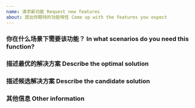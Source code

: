 ```yaml
---
name: 请求新功能 Request new features
about: 提出你期待的功能特性 Come up with the features you expect
---
```


### 你在什么场景下需要该功能？ In what scenarios do you need this function?

<!--
请尽量清晰精准地描述你期待的功能和应用场景。
Please describe the functions and application scenarios you expect as clearly and accurately as possible.
-->

### 描述最优的解决方案 Describe the optimal solution

<!--
请尝试描述最优的解决方案，也许已经有类似软件实现了该特性，也请列出给我们参考。
Please try to describe the best solution. There may be similar software that implements this feature. Please also list it for our reference.
-->

### 描述候选解决方案 Describe the candidate solution

<!--
请尽量清晰精准地描述你能接受的候选解决方案。
Please describe the candidate solutions you can accept as clearly and accurately as possible.
-->

### 其他信息 Other information

<!--
请提供关于该功能建议的其他附加信息。
Please provide any additional information about this feature suggestion.
-->
